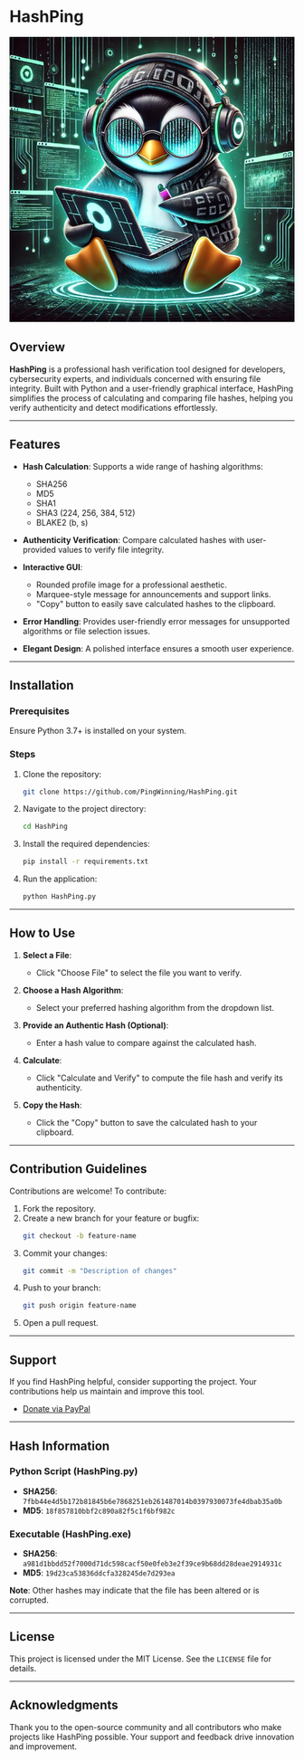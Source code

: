 # HashPing

![HashPing Logo](pingwining.jpg)

## Overview

**HashPing** is a professional hash verification tool designed for developers, cybersecurity experts, and individuals concerned with ensuring file integrity. Built with Python and a user-friendly graphical interface, HashPing simplifies the process of calculating and comparing file hashes, helping you verify authenticity and detect modifications effortlessly.

---

## Features

- **Hash Calculation**: Supports a wide range of hashing algorithms:
  - SHA256
  - MD5
  - SHA1
  - SHA3 (224, 256, 384, 512)
  - BLAKE2 (b, s)

- **Authenticity Verification**: Compare calculated hashes with user-provided values to verify file integrity.

- **Interactive GUI**:
  - Rounded profile image for a professional aesthetic.
  - Marquee-style message for announcements and support links.
  - "Copy" button to easily save calculated hashes to the clipboard.

- **Error Handling**: Provides user-friendly error messages for unsupported algorithms or file selection issues.

- **Elegant Design**: A polished interface ensures a smooth user experience.

---

## Installation

### Prerequisites
Ensure Python 3.7+ is installed on your system.

### Steps

1. Clone the repository:
   ```bash
   git clone https://github.com/PingWinning/HashPing.git
   ```

2. Navigate to the project directory:
   ```bash
   cd HashPing
   ```

3. Install the required dependencies:
   ```bash
   pip install -r requirements.txt
   ```

4. Run the application:
   ```bash
   python HashPing.py
   ```

---

## How to Use

1. **Select a File**:
   - Click "Choose File" to select the file you want to verify.

2. **Choose a Hash Algorithm**:
   - Select your preferred hashing algorithm from the dropdown list.

3. **Provide an Authentic Hash (Optional)**:
   - Enter a hash value to compare against the calculated hash.

4. **Calculate**:
   - Click "Calculate and Verify" to compute the file hash and verify its authenticity.

5. **Copy the Hash**:
   - Click the "Copy" button to save the calculated hash to your clipboard.

---

## Contribution Guidelines

Contributions are welcome! To contribute:

1. Fork the repository.
2. Create a new branch for your feature or bugfix:
   ```bash
   git checkout -b feature-name
   ```
3. Commit your changes:
   ```bash
   git commit -m "Description of changes"
   ```
4. Push to your branch:
   ```bash
   git push origin feature-name
   ```
5. Open a pull request.

---

## Support

If you find HashPing helpful, consider supporting the project. Your contributions help us maintain and improve this tool.

- [Donate via PayPal](https://paypal.me/DimitarSimeonov17?country.x=CA&locale.x=en_US)

---

## Hash Information

### Python Script (HashPing.py)
- **SHA256**: `7fbb44e4d5b172b81845b6e7868251eb261487014b0397930073fe4dbab35a0b`
- **MD5**: `18f857810bbf2c890a82f5c1f6bf982c`

### Executable (HashPing.exe)
- **SHA256**: `a981d1bbdd52f7000d71dc598cacf50e0feb3e2f39ce9b68dd28deae2914931c`
- **MD5**: `19d23ca53836ddcfa328245de7d293ea`

**Note**: Other hashes may indicate that the file has been altered or is corrupted.

---

## License

This project is licensed under the MIT License. See the `LICENSE` file for details.

---

## Acknowledgments

Thank you to the open-source community and all contributors who make projects like HashPing possible. Your support and feedback drive innovation and improvement.
